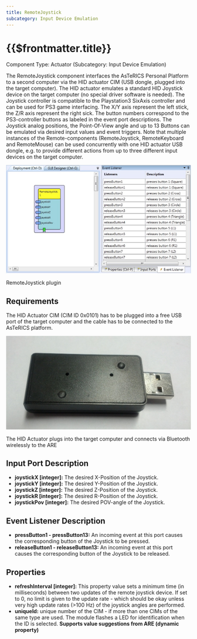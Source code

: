 ```yaml
---
title: RemoteJoystick
subcategory: Input Device Emulation
---
```


# {{$frontmatter.title}}

Component Type: Actuator (Subcategory: Input Device Emulation)

The RemoteJoystick component interfaces the AsTeRICS Personal Platform to a second computer via the HID actuator CIM (USB dongle, plugged into the target computer). The HID actuator emulates a standard HID Joystick device on the target computer (no special driver software is needed). The Joystick controller is compatible to the Playstation3 SixAxis controller and can be used for PS3 game interfacing. The X/Y axis represent the left stick, the Z/R axis represent the right sick. The button numbers correspond to the PS3-controller buttons as labeled in the event port descriptions. The Joystick analog positions, the Point-Of-View angle and up to 13 Buttons can be emulated via desired input values and event triggers. Note that multiple instances of the Remote-components (RemoteJoystick, RemoteKeyboard and RemoteMouse) can be used concurrently with one HID actuator USB dongle, e.g. to provide different actions from up to three different input devices on the target computer.

![Screenshot: RemoteJoystick plugin](./img/remotejoystick.jpg "Screenshot: RemoteJoystick plugin")

RemoteJoystick plugin

## Requirements

The HID Actuator CIM (CIM ID 0x0101) has to be plugged into a free USB port of the target computer and the cable has to be connected to the AsTeRICS platform.

![HID Actuator CIM](./img/hid_cim.jpg "HID Actuator CIM")

The HID Actuator plugs into the target computer and connects via Bluetooth wirelessly to the ARE

## Input Port Description

- **joystickX \[integer\]:** The desired X-Position of the Joystick.
- **joystickY \[integer\]:** The desired Y-Position of the Joystick.
- **joystickZ \[integer\]:** The desired Z-Position of the Joystick.
- **joystickR \[integer\]:** The desired R-Position of the Joystick.
- **joystickPov \[integer\]:** The desired POV-angle of the Joystick.

## Event Listener Description

- **pressButton1 - pressButton13:** An incoming event at this port causes the corresponding button of the Joystick to be pressed.
- **releaseButton1 - releaseButton13:** An incoming event at this port causes the corresponding button of the Joystick to be released.

## Properties

- **refreshInterval \[integer\]:** This property value sets a minimum time (in milliseconds) between two updates of the remote joystick device. If set to 0, no limit is given to the update rate - which should be okay unless very high update rates (>100 Hz) of the joystick angles are performed.
- **uniqueId:** unique number of the CIM - if more than one CIMs of the same type are used. The module flashes a LED for identification when the ID is selected. **Supports value suggestions from ARE (dynamic property)**
